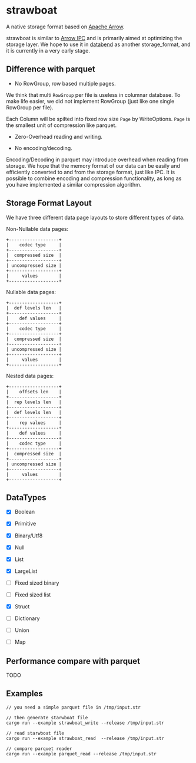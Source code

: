 # strawboat

A native storage format based on [Apache Arrow](https://arrow.apache.org/).

strawboat is similar to [Arrow IPC](https://arrow.apache.org/docs/python/ipc.html) and is primarily aimed at optimizing the storage layer. We hope to use it in [databend](https://github.com/datafuselabs/databend) as another storage_format, and it is currently in a very early stage.


## Difference with parquet

* No RowGroup, row based multiple pages.

We think that multi `RowGroup` per file is useless in columnar database. To make life easier, we did not implement RowGroup (just like one single RowGroup per file).

Each Column will be spilted into fixed row size `Page` by WriteOptions. `Page` is the smallest unit of compression like parquet.



* Zero-Overhead reading and writing. 




* No encoding/decoding.

Encoding/Decoding in parquet may introduce overhead when reading from storage. We hope that the memory format of our data can be easily and efficiently converted to and from the storage format, just like IPC. It is possible to combine encoding and compression functionality, as long as you have implemented a similar compression algorithm.

## Storage Format Layout

We have three different data page layouts to store different types of data.

Non-Nullable data pages:
```
+-------------------+
|    codec type     |
+-------------------+
|  compressed size  |
+-------------------+
| uncompressed size |
+-------------------+
|     values        |
+-------------------+
```

Nullable data pages:
```
+-------------------+
|  def levels len   |
+-------------------+
|    def values     |
+-------------------+
|    codec type     |
+-------------------+
|  compressed size  |
+-------------------+
| uncompressed size |
+-------------------+
|     values        |
+-------------------+
```

Nested data pages:
```
+-------------------+
|    offsets len    |
+-------------------+
|  rep levels len   |
+-------------------+
|  def levels len   |
+-------------------+
|    rep values     |
+-------------------+
|    def values     |
+-------------------+
|    codec type     |
+-------------------+
|  compressed size  |
+-------------------+
| uncompressed size |
+-------------------+
|     values        |
+-------------------+
```

## DataTypes

- [x] Boolean
- [x] Primitive 
- [x] Binary/Utf8 
- [x] Null
- [x] List 
- [x] LargeList 
- [ ] Fixed sized binary
- [ ] Fixed sized list
- [x] Struct 
- [ ] Dictionary
- [ ] Union
- [ ] Map


## Performance compare with parquet

TODO

## Examples 

```
// you need a simple parquet file in /tmp/input.str

// then generate starwboat file
cargo run --example strawboat_write --release /tmp/input.str

// read starwboat file
cargo run --example strawboat_read  --release /tmp/input.str

// compare parquet reader
cargo run --example parquet_read --release /tmp/input.str
```

